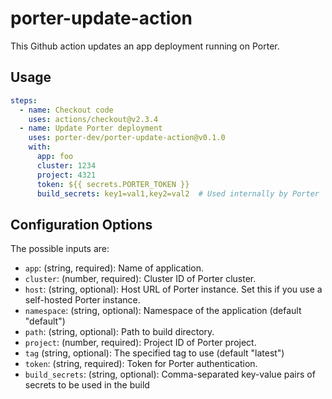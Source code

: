 # porter-update-action

This Github action updates an app deployment running on Porter.

Usage
---
```yaml
steps:
  - name: Checkout code
    uses: actions/checkout@v2.3.4
  - name: Update Porter deployment
    uses: porter-dev/porter-update-action@v0.1.0
    with:
      app: foo
      cluster: 1234
      project: 4321
      token: ${{ secrets.PORTER_TOKEN }}
      build_secrets: key1=val1,key2=val2  # Used internally by Porter
```

Configuration Options
---

The possible inputs are:

- `app`: (string, required): Name of application.
- `cluster`: (number, required): Cluster ID of Porter cluster.
- `host`: (string, optional): Host URL of Porter instance. Set this if you use a self-hosted Porter instance.
- `namespace`: (string, optional): Namespace of the application (default "default")
- `path`: (string, optional): Path to build directory.
- `project`: (number, required): Project ID of Porter project.
- `tag` (string, optional): The specified tag to use (default "latest")
- `token`: (string, required): Token for Porter authentication.
- `build_secrets`: (string, optional): Comma-separated key-value pairs of secrets to be used in the build
